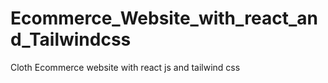 # Ecommerce_Website_with_react_and_Tailwindcss
Cloth Ecommerce website with react js and tailwind css
